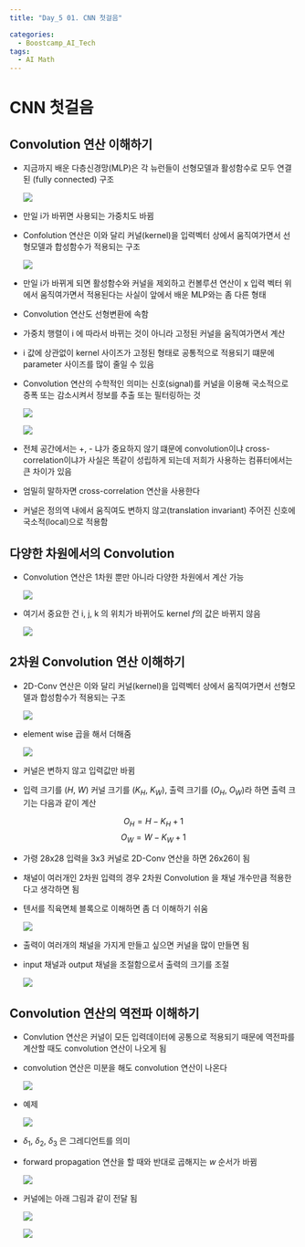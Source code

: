 ```yaml
---
title: "Day_5 01. CNN 첫걸음"

categories:
  - Boostcamp_AI_Tech
tags:
  - AI Math
---
```


# CNN 첫걸음

## Convolution 연산 이해하기

- 지금까지 배운 다층신경망(MLP)은 각 뉴런들이 선형모델과 활성함수로 모두 연결된 (fully connected) 구조

    ![](./img/2021-08-06-10-04-06.png)

- 만일 i가 바뀌면 사용되는 가중치도 바뀜

- Confolution 연산은 이와 달리 커널(kernel)을 입력벡터 상에서 움직여가면서 선형모델과 합성함수가 적용되는 구조
  
    ![](./img/2021-08-06-10-06-08.png)

- 만일 i가 바뀌게 되면 활성함수와 커널을 제외하고 컨볼루션 연산이 x 입력 벡터 위에서 움직여가면서 적용된다는 사실이 앞에서 배운 MLP와는 좀 다른 형태
- Convolution 연산도 선형변환에 속함
- 가중치 행렬이 i 에 따라서 바뀌는 것이 아니라 고정된 커널을 움직여가면서 계산
- i 값에 상관없이 kernel 사이즈가 고정된 형태로 공통적으로 적용되기 떄문에 parameter 사이즈를 많이 줄일 수 있음

- Convolution 연산의 수학적인 의미는 신호(signal)를 커널을 이용해 국소적으로 증폭 또는 감소시켜서 정보를 추출 또는 필터링하는 것

    ![](./img/2021-08-06-10-12-11.png)

    ![](./img/2021-08-06-10-13-01.png)

- 전체 공간에서는 +, - 냐가 중요하지 않기 떄문에 convolution이냐 cross-correlation이냐가 사실은 똑같이 성립하게 되는데 저희가 사용하는 컴퓨터에서는 큰 차이가 있음
- 엄밀히 말하자면 cross-correlation 연산을 사용한다

- 커널은 정의역 내에서 움직여도 변하지 않고(translation invariant) 주어진 신호에 국소적(local)으로 적용함

## 다양한 차원에서의 Convolution

- Convolution 연산은 1차원 뿐만 아니라 다양한 차원에서 계산 가능

    ![](./img/2021-08-06-10-17-36.png)

- 여기서 중요한 건 i, j, k 의 위치가 바뀌어도 kernel $f$의 값은 바뀌지 않음

    ![](./img/2021-08-06-10-18-49.png)

## 2차원 Convolution 연산 이해하기

- 2D-Conv 연산은 이와 달리 커널(kernel)을 입력벡터 상에서 움직여가면서 선형모델과 합성함수가 적용되는 구조

    ![](./img/2021-08-06-10-21-04.png)

- element wise 곱을 해서 더해줌

    ![](./img/2021-08-06-10-22-12.png)

- 커널은 변하지 않고 입력값만 바뀜

- 입력 크기를 ($H$, $W$) 커널 크기를 ($K_H$, $K_W$), 출력 크기를 ($O_H$, $O_W$)라 하면 출력 크기는 다음과 같이 계산

$$ O_H = H - K_H + 1$$
$$ O_W = W - K_W + 1$$

- 가령 28x28 입력을 3x3 커널로 2D-Conv 연산을 하면 26x26이 됨

- 채널이 여러개인 2차원 입력의 경우 2차원 Convolution 을 채널 개수만큼 적용한다고 생각하면 됨
- 텐서를 직육면체 블록으로 이해하면 좀 더 이해하기 쉬움

    ![](./img/2021-08-06-10-26-23.png)

-  출력이 여러개의 채널을 가지게 만들고 싶으면 커널을 많이 만들면 됨
-  input 채널과 output 채널을 조절함으로서 출력의 크기를 조절

    ![](./img/2021-08-06-10-27-49.png)

## Convolution 연산의 역전파 이해하기

- Convlution 연산은 커널이 모든 입력데이터에 공통으로 적용되기 때문에 역전파를 계산할 때도 convolution 연산이 나오게 됨
- convolution 연산은 미분을 해도 convolution 연산이 나온다
 
    ![](./img/2021-08-06-10-30-54.png)

- 예제

    ![](./img/2021-08-06-10-32-44.png)

- $\delta_1$, $\delta_2$, $\delta_3$ 은 그레디언트를 의미
- forward propagation 연산을 할 때와 반대로 곱해지는 $w$ 순서가 바뀜

    ![](./img/2021-08-06-10-34-49.png)

- 커널에는 아래 그림과 같이 전달 됨

    ![](./img/2021-08-06-10-36-36.png)

    ![](./img/2021-08-06-10-37-49.png)







